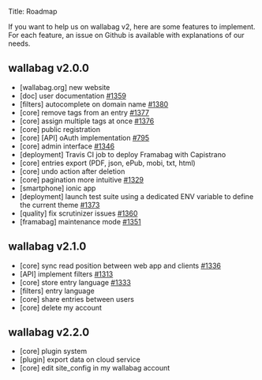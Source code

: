 Title: Roadmap

If you want to help us on wallabag v2, here are some features to implement.  
For each feature, an issue on Github is available with explanations of our needs.

## wallabag v2.0.0

* [wallabag.org] new website
* [doc] user documentation [#1359](https://github.com/wallabag/wallabag/issues/1359)
* [filters] autocomplete on domain name [#1380](https://github.com/wallabag/wallabag/issues/1380)
* [core] remove tags from an entry [#1377](https://github.com/wallabag/wallabag/issues/1377)
* [core] assign multiple tags at once [#1376](https://github.com/wallabag/wallabag/issues/1376)
* [core] public registration
* [core] [API] oAuth implementation [#795](https://github.com/wallabag/wallabag/issues/795)
* [core] admin interface [#1346](https://github.com/wallabag/wallabag/issues/1346)
* [deployment] Travis CI job to deploy Framabag with Capistrano
* [core] entries export (PDF, json, ePub, mobi, txt, html)
* [core] undo action after deletion
* [core] pagination more intuitive [#1329](https://github.com/wallabag/wallabag/issues/1329)
* [smartphone] ionic app
* [deployment] launch test suite using a dedicated ENV variable to define the current theme [#1373](https://github.com/wallabag/wallabag/issues/1373)
* [quality] fix scrutinizer issues [#1360](https://github.com/wallabag/wallabag/issues/1360)
* [framabag] maintenance mode [#1351](https://github.com/wallabag/wallabag/issues/1351)

## wallabag v2.1.0

* [core] sync read position between web app and clients [#1336](https://github.com/wallabag/wallabag/issues/1336)
* [API] implement filters [#1313](https://github.com/wallabag/wallabag/issues/1313)
* [core] store entry language [#1333](https://github.com/wallabag/wallabag/issues/1333)
* [filters] entry language
* [core] share entries between users
* [core] delete my account

## wallabag v2.2.0

* [core] plugin system
* [plugin] export data on cloud service
* [core] edit site_config in my wallabag account
